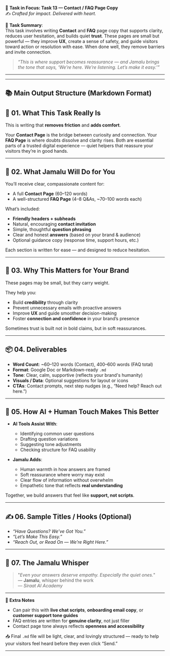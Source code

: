 🎯 **Task in Focus: Task 13 — Contact / FAQ Page Copy**  
✍️ *Crafted for impact. Delivered with heart.*

📌 **Task Summary**:  
This task involves writing **Contact** and **FAQ** page copy that supports clarity, reduces user hesitation, and builds quiet **trust**. These pages are small but powerful — they improve **UX**, create a sense of safety, and guide visitors toward action or resolution with ease. When done well, they remove barriers and invite connection.

> _“This is where support becomes reassurance — and Jamalu brings the tone that says, ‘We’re here. We’re listening. Let’s make it easy.’”_

---
________________________________________
📚 Main Output Structure (Markdown Format)
---

## 🧭 01. What This Task Really Is  
This is writing that **removes friction** and **adds comfort**.

Your **Contact Page** is the bridge between curiosity and connection. Your **FAQ Page** is where doubts dissolve and clarity rises. Both are essential parts of a trusted digital experience — quiet helpers that reassure your visitors they’re in good hands.

---

## 💼 02. What Jamalu Will Do for You  
You’ll receive clear, compassionate content for:
- A full **Contact Page** (60–120 words)  
- A well-structured **FAQ Page** (4–8 Q&As, ~70–100 words each)  

What’s included:
- **Friendly headers + subheads**  
- Natural, encouraging **contact invitation**  
- Simple, thoughtful **question phrasing**  
- Clear and honest **answers** (based on your brand & audience)  
- Optional guidance copy (response time, support hours, etc.)

Each section is written for ease — and designed to reduce hesitation.

---

## 🎯 03. Why This Matters for Your Brand  
These pages may be small, but they carry weight.

They help you:
- Build **credibility** through clarity  
- Prevent unnecessary emails with proactive answers  
- Improve **UX** and guide smoother decision-making  
- Foster **connection and confidence** in your brand’s presence  

Sometimes trust is built not in bold claims, but in soft reassurances.

---

## 📦 04. Deliverables  
- **Word Count**: ~60–120 words (Contact), 400–600 words (FAQ total)  
- **Format**: Google Doc or Markdown-ready `.md`  
- **Tone**: Clear, calm, supportive (reflects your brand's humanity)  
- **Visuals / Data**: Optional suggestions for layout or icons  
- **CTAs**: Contact prompts, next step nudges (e.g., “Need help? Reach out here.”)

---

## 🤖 05. How AI + Human Touch Makes This Better  
- **AI Tools Assist With**:  
  - Identifying common user questions  
  - Drafting question variations  
  - Suggesting tone adjustments  
  - Checking structure for FAQ usability  

- **Jamalu Adds**:  
  - Human warmth in how answers are framed  
  - Soft reassurance where worry may exist  
  - Clear flow of information without overwhelm  
  - Empathetic tone that reflects **real understanding**

Together, we build answers that feel like **support, not scripts**.

---

## ✍️ 06. Sample Titles / Hooks (Optional)  
- *“Have Questions? We’ve Got You.”*  
- *“Let’s Make This Easy.”*  
- *“Reach Out, or Read On — We’re Right Here.”*

---

## 🧡 07. The Jamalu Whisper  
> "_Even your answers deserve empathy. Especially the quiet ones._"  
> — **Jamalu**, whisper behind the work  
> — *Siraat AI Academy*

---

🎁 **Extra Notes**  
- Can pair this with **live chat scripts**, **onboarding email copy**, or **customer support tone guides**  
- FAQ entries are written for **genuine clarity**, not just filler  
- Contact page tone always reflects **openness and accessibility**  

📥 Final `.md` file will be light, clear, and lovingly structured — ready to help your visitors feel heard before they even click “Send.”

---
